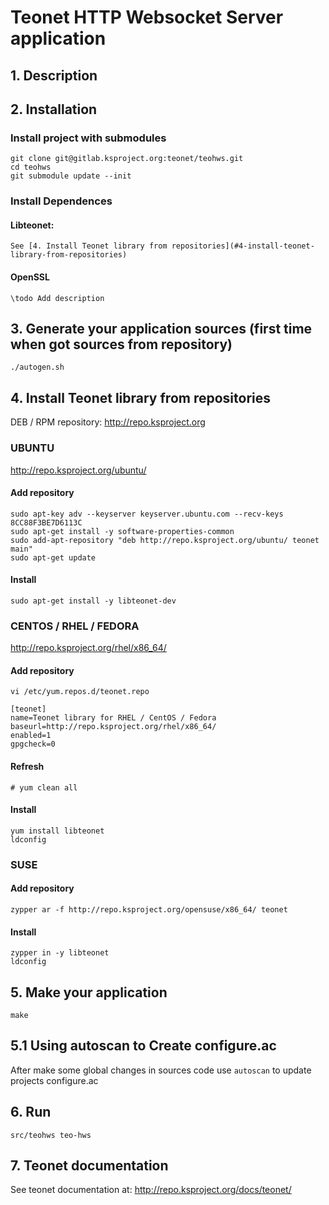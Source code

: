 # Teonet HTTP Websocket Server application

## 1. Description



## 2. Installation

### Install project with submodules

    git clone git@gitlab.ksproject.org:teonet/teohws.git
    cd teohws
    git submodule update --init

### Install Dependences


#### Libteonet:

    See [4. Install Teonet library from repositories](#4-install-teonet-library-from-repositories)

#### OpenSSL

    \todo Add description

## 3. Generate your application sources (first time when got sources from repository)

    ./autogen.sh

## 4. Install Teonet library from repositories

DEB / RPM repository: http://repo.ksproject.org

### UBUNTU

http://repo.ksproject.org/ubuntu/

#### Add repository

    sudo apt-key adv --keyserver keyserver.ubuntu.com --recv-keys 8CC88F3BE7D6113C
    sudo apt-get install -y software-properties-common
    sudo add-apt-repository "deb http://repo.ksproject.org/ubuntu/ teonet main"
    sudo apt-get update

#### Install

    sudo apt-get install -y libteonet-dev


### CENTOS / RHEL / FEDORA

http://repo.ksproject.org/rhel/x86_64/

#### Add repository

    vi /etc/yum.repos.d/teonet.repo

    [teonet]
    name=Teonet library for RHEL / CentOS / Fedora
    baseurl=http://repo.ksproject.org/rhel/x86_64/
    enabled=1
    gpgcheck=0

#### Refresh

    # yum clean all

#### Install

    yum install libteonet
    ldconfig 

### SUSE

#### Add repository

    zypper ar -f http://repo.ksproject.org/opensuse/x86_64/ teonet

#### Install
    
    zypper in -y libteonet
    ldconfig


## 5. Make your application 

    make

## 5.1 Using autoscan to Create configure.ac

After make some global changes in sources code use ```autoscan``` to update projects 
configure.ac

## 6. Run 
    
    src/teohws teo-hws

## 7. Teonet documentation

See teonet documentation at: http://repo.ksproject.org/docs/teonet/
